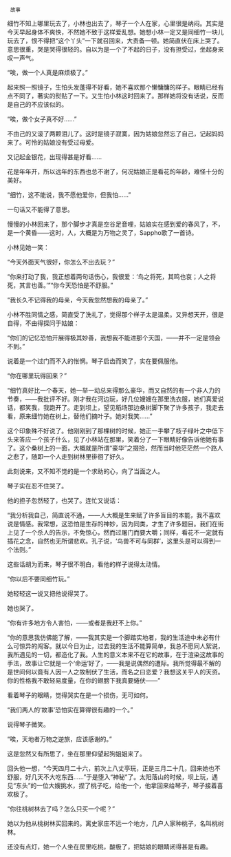      故事 

   细竹不知上哪里玩去了，小林也出去了，琴子一个人在家，心里很是纳闷。其实是今天早起身体不爽快，不然她不致于这样爱乱想。她想小林一定又是同细竹一块儿玩去了，恨不得把“这个丫头”一下就召回来，大责备一顿。她简直伏在床上哭了。意思很重，哭是哭得很轻的。自以为是一个了不起的日子，没有担受过，坐起身来叹一声气。

   “唉，做一个人真是麻烦极了。”

   起来照一照镜子，生怕头发蓬得不好看，她不喜欢那个懒慵慵的样子。眼睛已经有点不同了，著实的熨贴了一下。又生怕小林这时回来了。那样她将没有话说，反而是自己的不应该似的。

   “唉，做个女子真不好……”

   不由己的又滚了两颗泪儿了。这时是镜子寂寞，因为姑娘忽然忘了自己，记起妈妈来了。可怜的姑娘没有受过母爱。

   又记起金银花，出现得甚是好看……

   花是年年开，所以远年的东西也总不谢了，何况姑娘正是看花的年龄，难怪十分的美好。

   “细竹，这不能说，我不愿他爱你，但我怕……”

   一句话又不能得了意思。

   慢慢的小林回来了，那个脚步才真是空谷足音哩，姑娘实在感到爱的春风了，不，是一个黄昏——这时，人，大概是为万物之灵了，Sappho歌了一首诗。

   小林见她一笑：

   “今天外面天气很好，你怎么不出去玩？”

   “你来打动了我，我正想着两句话伤心，我很爱：‘鸟之将死，其鸣也哀；人之将死，其言也善。’”“你今天恐怕是不舒服。”

   “我长久不记得我的母亲，今天我忽然想我的母亲了。”

   小林不胜同情之感，简直受了洗礼了，觉得那个样子太是温柔。又异想天开，很是自得，不由得探问于姑娘：

   “你们的记忆恐怕开展得极其妙善，我想我不能进那个天国，——并不一定是领会不到。”

   说着是一个过门而不入的怅惘。琴子启齿而笑了，实在要佩服他。

   “你在哪里玩得回来？”

   “细竹真好比一个春天，她一举一动总来得那么豪华，而又自然的有一个非人力的节奏，——我批评不好。刚才我在河边玩，好几位嫂嫂在那里洗衣服，她们真爱说话，都笑我，我跑开了。走到坝上，望见稻场那边桑树脚下聚了许多孩子，我走去看，原来细竹她在树上，替他们摘叶子。她对我笑……”

   这个印象殊不好说了。他刚刚到了那棵树的时候，她正一手攀了枝子绿叶之中低下头来答应一个孩子什么，见了小林站在那里，笑着分了一下眼睛好像告诉他她有事了。这个桑树上的一面，大概就是所谓“豪华”之掇拾，然而当时他茫茫然一个路人之悲了，随即一个人走到树林里徘徊了好久。

   此刻说来，又不知不觉的是一个求助的心，向了当面之人。

   琴子实在忍不住哭了。

   他的担子忽然轻了，也哭了。连忙又说话：

   “我分析我自己，简直说不通，——人大概是生来赋了许多盲目的本能，我不喜欢说是情感。我常想，这恐怕是生存的神妙，因为同类，才生了许多题目。我们在街上见了一个杀人的告示，不免惊心，然而过屠门而要大嚼；同样，看花不一定就有插花之念，自然也无所谓悲欢。孔子说，‘鸟兽不可与同群’，这里头是可以得到一个法则。”

   这些话胡为而来，琴子很不明白，看他的样子说得太动情。

   “你以后不要同细竹玩。”

   她轻轻这一说又把他说得哭了。

   她也哭了。

   “你有许多地方令人害怕，——或者是我赶不上你。”

   “你的意思我仿佛能了解，——我其实是一个脚踏实地者，我的生活途中未必有什么可惊异的闯客。就以今日为止，过去我的生活不能算简单，我总不愿同人絮说，我所遇见的一切，都造化了我。人生的意义本来不在它的故事，在于渲染这故事的手法，故事让它就是一个‘命运’好了，——我是说偶然的遭际。我所觉得最不解的是世间何以竟有人因一人之故制伏了生活，而名之曰恋爱？我想这关乎人的天资。你的性格我不敢轻易度量，在你的翅膀下我真要蜷伏——”

   看着琴子的眼睛，觉得哭实在是一个损伤，无可如何。

   “我们两人的‘故事’恐怕实在算得很有趣的一个。”

   说得琴子微笑。

   “唉，天地者万物之逆旅，应该感谢的。”

   这是忽然又有所思了，坐在那里仰望起狗姐姐来了。

   回头他一想，“今天四月二十六，前次上八丈亭玩，正是三月二十几，回来她也不舒服，好几天不大吃东西……”于是堕入“神秘”了。太阳落山的时候，坝上玩，遇见“东头”的一位大嫂挑水，捏了桃子吃，给他一个，他拿回来给琴子，琴子接着喜欢极了。

   “你往桃树林去了吗？怎么只买一个呢？”

   她以为他从桃树林买回来的。离史家庄不远一个地方，几户人家种桃子，名叫桃树林。

   还没有点灯，她一个人坐在房里吃桃，酸极了，把姑娘的眼睛闭得甚是有趣。

